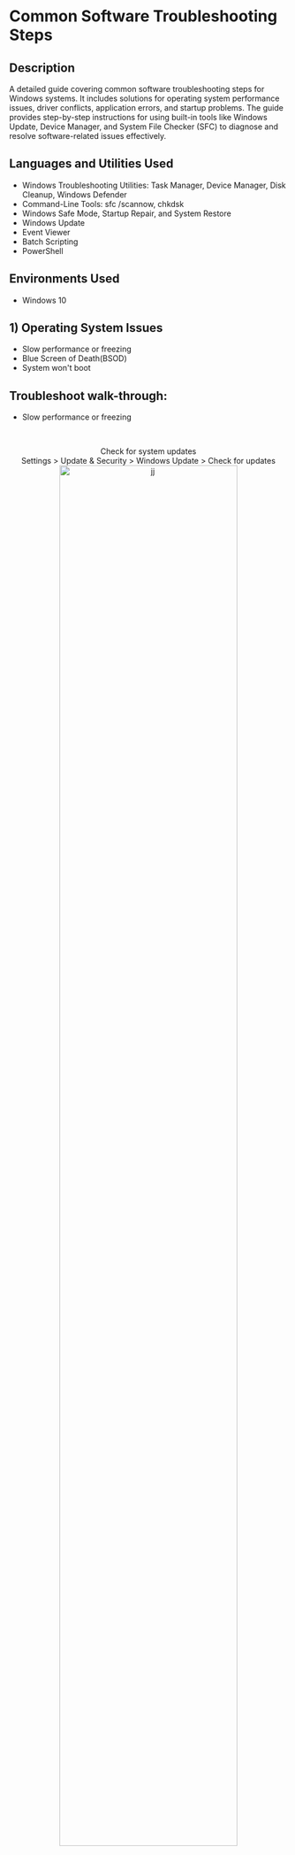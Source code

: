 <h1>Common Software Troubleshooting Steps </h1>

<h2>Description</h2>
A detailed guide covering common software troubleshooting steps for Windows systems. It includes solutions for operating system performance issues, driver conflicts, application errors, and startup problems. The guide provides step-by-step instructions for using built-in tools like Windows Update, Device Manager, and System File Checker (SFC) to diagnose and resolve software-related issues effectively.
<h2>Languages and Utilities Used</h2>

- Windows Troubleshooting Utilities: Task Manager, Device Manager, Disk Cleanup, Windows Defender
- Command-Line Tools: sfc /scannow, chkdsk
- Windows Safe Mode, Startup Repair, and System Restore
- Windows Update
- Event Viewer
- Batch Scripting
- PowerShell

<h2>Environments Used </h2>

- Windows 10

<h2>1) Operating System Issues</h2>

- Slow performance or freezing
- Blue Screen of Death(BSOD)
- System won't boot
  
<h2>Troubleshoot walk-through:</h2>

- Slow performance or freezing
<br/>

<p align="center"> 
  Check for system updates <br/>
  Settings > Update & Security > Windows Update > Check for updates

<img src="https://i.imgur.com/hjrDDXI.png" height="80%" width="80%" alt="jj"/>
<br/>
</p>

<p align="center"> 
  Run Disk Cleanup <br/>
  Open Disk Cleanup > Select Files to Delete > Clean Up System Files (Optional) > OK > Delete Files

<img src="https://i.imgur.com/xBz55BQ.png" height="80%" width="80%" alt="jj"/>

<br/>
</p>

<p align="center"> 
  End Unnecessary Tasks in Task Manager <br/>
  Open Task Manager > Process Tab > End High-Usage Tasks (Carefully) or Tasks That You Are Not Using
  !!Some tasks are necessary for the systems to run!!

<img src="https://i.imgur.com/afAr2aa.png" height="80%" width="80%" alt="jj"/>

<br/>
</p>

<p align="center"> 
  Scan for Malware with Windows Defender or Antivirus Software<br/>
  Open Windows Security > Virus & Threat Protection > Scan Options > Run a Quick or Full Scan

<img src="https://i.imgur.com/wspD6tk.png" height="80%" width="80%" alt="jj"/>

<br/>
</p>

- Blue Screen of Death(BSOD) 

<p align="center"> 
  Note the error code <br/>

<img src="https://i.imgur.com/Z9uApf2.png" height="80%" width="80%" alt="jj"/>
<br/>
</p>
<p align="center"> 
  Enter Safe Mode >  <br/>

<img src="https://i.imgur.com/YSG8RSb.png" height="80%" width="80%" alt="jj"/>
<br/>
</p>

<!--
 ```diff
- text in red
+ text in green
! text in orange
# text in gray
@@ text in purple (and bold)@@
```
--!>
